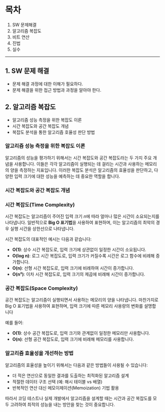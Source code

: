 # 목차
  1. SW 문제해결
  2. 알고리즘 복잡도
  3. 비트 연산
  4. 진법
  5. 실수
---
## 1. SW 문제 해결
  - 문제 해결 과정에 대한 이해가 필요하다.
  - 문제 해결을 위한 접근 방법과 과정을 알아야 한다.

## 2. 알고리즘 복잡도 
  - 알고리즘 성능 측정을 위한 복잡도 이론
  - 시간 복잡도와 공간 복잡도 개념
  - 복잡도 분석을 통한 알고리즘 호율성 판단 방법

  ### 알고리즘 성능 측정을 위한 복잡도 이론
  알고리즘의 성능을 평가하기 위해서는 시간 복잡도와 공간 복잡도라는 두 가지 주요 개념을 사용합니다.
  이들은 각각 알고리즘이 실행되는 데 걸리는 시간과 사용하는 메모리의 양을 측정하는 지표입니다.
  이러한 복잡도 분석은 알고리즘의 효율성을 판단하고, 다양한 입력 크기에 대한 성능을 예측하는 데 중요한 역할을 합니다.

  ### 시간 복잡도와 공간 복잡도 개념
  
### **시간 복잡도(Time Complexity)**
시간 복잡도는 알고리즘이 주어진 입력 크기 *n*에 따라 얼마나 많은 시간이 소요되는지를 나타냅니다. 
일반적으로 **Big O 표기법**을 사용하여 표현하며, 이는 알고리즘의 최악의 경우 실행 시간을 상한선으로 나타냅니다.

시간 복잡도의 대표적인 예시는 다음과 같습니다:

- **O(1)**: 상수 시간 복잡도로, 입력 크기에 상관없이 일정한 시간이 소요됩니다.
- **O(log n)**: 로그 시간 복잡도로, 입력 크기가 커질수록 시간은 로그 함수에 비례해 증가합니다.
- **O(n)**: 선형 시간 복잡도로, 입력 크기에 비례하여 시간이 증가합니다.
- **O(n²)**: 이차 시간 복잡도로, 입력 크기의 제곱에 비례해 시간이 증가합니다.

### **공간 복잡도(Space Complexity)**

공간 복잡도는 알고리즘이 실행되면서 사용하는 메모리의 양을 나타냅니다. 마찬가지로 Big O 표기법을 사용하여 표현하며, 
입력 크기에 따른 메모리 사용량의 변화를 설명합니다

예를 들어:

- **O(1)**: 상수 공간 복잡도로, 입력 크기와 관계없이 일정한 메모리만 사용합니다.
- **O(n)**: 선형 공간 복잡도로, 입력 크기에 비례해 메모리를 사용합니다.

### 알고리즘 효율성을 개선하는 방법
알고리즘의 효율성을 높이기 위해서는 다음과 같은 방법들이 사용될 수 있습니다:

- 더 적은 연산으로 동일한 결과를 도출하는 최적화된 알고리즘 설계
- 적절한 데이터 구조 선택 (예: 해시 테이블 vs 배열)
- 반복적인 연산 대신 메모이제이션(Memoization) 기법 활용

따라서 코딩 테스트나 실제 개발에서 알고리즘을 설계할 때는 시간과 공간 복잡도를 모두 고려하여 
최적의 성능을 내는 방안을 찾는 것이 중요합니다.
